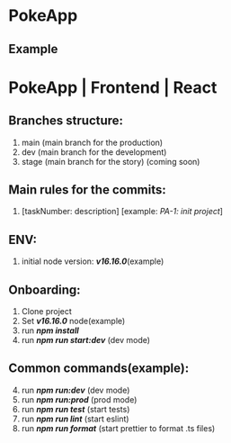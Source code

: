 # PokeApp

## Example

# PokeApp | Frontend | React

## Branches structure:

1. main (main branch for the production)
2. dev (main branch for the development)
3. stage (main branch for the story) (coming soon)

## Main rules for the commits:

1. [taskNumber: description] [example: _PA-1: init project_]

## ENV:

1. initial node version: ***v16.16.0***(example)

## Onboarding:

1. Clone project
2. Set ***v16.16.0*** node(example)
3. run ***npm install***
4. run ***npm run start:dev*** (dev mode)

## Common commands(example):

4. run ***npm run:dev*** (dev mode)
5. run ***npm run:prod*** (prod mode)
6. run ***npm run test*** (start tests)
7. run ***npm run lint*** (start eslint)
8. run ***npm run format*** (start prettier to format .ts files)

